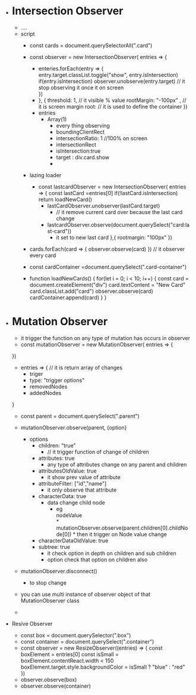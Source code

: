 * # Intersection Observer
    * <div class="card_container">
        <div class="card"></div>
        ....
        </div>
    * script
        * const cards = document.querySelectorAll(".card")
        * const observer = new IntersectionObserver( entries => {
            * enteries.forEach(entry => {
                entry.target.classList.toggle("show", entry.isIntersection)
                if(entry.isIntersection) observer.unobserve(entry.target) // it stop observing it once it on screen  
            }) 
            * }, {
                threshold: 1, // it visible % value
                rootMargin: "-100px" , // it is screen margin
                root: // it is used to define the container
            })
            * entries
                * Array(1)
                    * every thing observing
                    * boundingClientRect
                    * intersectionRatio: 1 //100% on screen
                    * intersectionRect
                    * isIntersection:true
                    * target : div.card.show
                    * 
        
        * lazing loader
            * const lastcardObserver = new IntersectionObserver( entries => {
                const lastCard =entries[0]
                if(!lastCard.isIntersection) return loadNewCard()
                * lastCardObserver.unobserver(lastCard.target) 
                    * // it remove current card over because the last card change
                * lastcardObserver.observe(document.querySelect("card:last-card"))
                    * it set to new last card
            },{
                rootmargin: "100px"
            })

        * cards.forEach(card => {
            observer.observe(card)
        })
            // it observer every card
        * const cardContainer =document.querySelect(".card-container")
        * function loadNewCards() {
            for(let i = 0; i < 10; i++) {
                const card = document.createElement("div")
                card.textContent = "New Card"
                card.classList.add("card")
                observer.observe(card)
                cardContainer.append(card)
            }
        }

* # Mutation Observer
    * it trigger the function on any type of mutation has occurs in observer
    * const mutationObserver = new MutationObserver( entries => {

    })
    * entries => {
        // it is return array of changes
        * triger
        * type: "trigger options"
        * removedNodes
        * addedNodes


    }
    * const parent = document.querySelect(".parent")

    * mutationObserver.observe(parent, {option}
        * options
            * children: "true" 
                * // it trigger function of change of children
            * attributes: true
                * any type of attributes change on any parent and children
            * attributesOldValue: true
                * it show prev value of attribute
            * attributeFilter: ["id","name"]
                * it only observe that attribute
            * characterData: true
                * data change child node
                    * eg
                        <div class="parent>
                        <div class="child">nodeValue<div>
                        </div>
                        * mutationObserver.observe(parent.children[0].childNode[0])
                        * then it trigger on Node value change
            * characterDataOldValue: true
            * subtree: true
                * it check option in depth on children and sub children
                * option check that option on children also


    * mutationObserver.disconnect()
        * to stop change

    * you can use multi instance of observer object of that MutationObserver class
    *

* Resive Observer
    * const box = document.querySelector(".box")
    * const container = document.querySelect(".container")
    * const observer = new ResizeObserver((entries) => {
        const boxElement = entries[0]
        const isSmall = boxElement.contentReact.width < 150
        boxElement.target.style.backgroundColor = isSmall ? "blue" : "red"
    })
    * observer.observe(box)
    * observer.observe(container)

